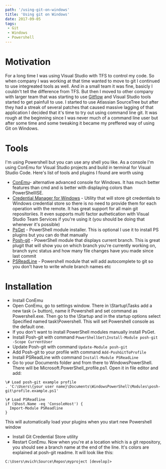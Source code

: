 ```yaml
---
path: '/using-git-on-windows'
title: 'Using git on Windows'
date: 2017-09-05
tags: 
 - Git
 - Windows
 - Powershell
---
```


# Motivation
For a long time I was using Visual Studio with TFS to control my code. So when company I was working at that time wanted to move to git I continued to use integreated tools as well. And in a small team it was fine, basicly I couldn't tell the difference from TFS. But then I moved to other company with larger team that was starting to use [Gitflow](https://www.atlassian.com/git/tutorials/comparing-workflows#gitflow-workflow) and Visual Studio tools started to get painfull to use. I started to use Atlassian SourceTree but after they had a streak of several patches that caused massive lagging of that application I decided that it's time to try out using command line git.
It was rough at the beginning since I was never much of a command line user but after some time and some tweaking it became my preffered way of using Git on Windows.

# Tools
I'm using Powershell but you can use any shell you like. As a console I'm using ConEmu for Visual Studio projects and build in terminal for Visual Studio Code.
Here's list of tools and plugins I found are worth using
 - [ConEmu](https://conemu.github.io/)- alternative advanced console for Windows. It has much better features than cmd and is better with displaying colors than PowerShellISE.
 - [Credential Manager for Windows](https://github.com/Microsoft/Git-Credential-Manager-for-Windows) - Utility that will store git credentials to Windows credential store so there is no need to provide them for each operation with the remote. It has great support for all main git repositoriies. It even supports multi factor authetication with Visual Studio Team Services if you're using it (you should be doing that whenever it's possible)
 - [PsGet](http://psget.net/) - PowerShell module installer. This is optional I use it to install PS plugins but you can do that manually
 - [Posh-git](https://github.com/dahlbyk/posh-git) - PowerShell module that displays current branch. This is great plugit that will show you on which branch you're currently working on, branch sync status and how many file changes have you made since last commit
 - [PSReadLine](https://github.com/lzybkr/PSReadLine) - Powershell module that will add autocomplete to git so you don't have to write whole branch names etc

 # Installation
 - Install ConEmu
 - Open ConEmu, go to settings window. There in \Startup\Tasks add a new task (+ button), name it Powershell and set command as Powershell.exe. Then go to the \Startup and in the startup options select Specified named task\Powershell. This will set Powershell console as the default one.
 - If you don't want to install PowerShell modules manually install PsGet.
 - Install Posh-git with command `PowerShellGet\Install-Module posh-git -Scope CurrentUser`
 - Update Posh-git with command `Update-Module posh-git`
 - Add Posh-git to your profile with command `Add-PoshGitToProfile`
 - Install PSReadLine with command `Install-Module PSReadLine`
 - Go to your Documents folder and from there to WindowsPowerShell. There will be Microsoft.PowerShell_profile.ps1. Open it in file editor and add:

```
\# Load posh-git example profile
. 'C:\Users\{your user name}\Documents\WindowsPowerShell\Modules\posh-git\profile.example.ps1'

\# Load PSReadline
if ($host.Name -eq 'ConsoleHost') {
  Import-Module PSReadline
}
```

This will automatically load your plugins when you start new Powershell window
 
 - Install Git Credential Store utility
 - Restart ConEmu. Now when you're at a location which is a git repository, you should see a branch name at the end of the line. It's colors are explained at posh-git readme. It will look like this: 

 ```   
C:\Users\mvich\Source\Repos\myproject [develop]> 
```